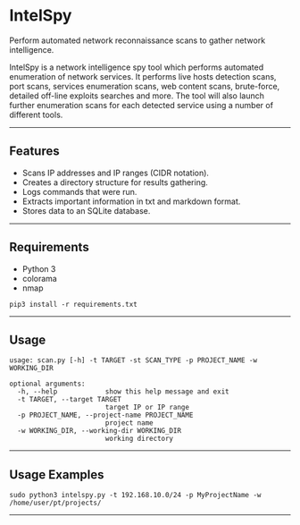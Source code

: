 # IntelSpy

Perform automated network reconnaissance scans to gather network intelligence.

IntelSpy is a network intelligence spy tool which performs automated enumeration of network services. It performs live hosts detection scans, port scans, services enumeration scans, web content scans, brute-force, detailed off-line exploits searches and more. The tool will also launch further enumeration scans for each detected service using a number of different tools.

---

## Features

* Scans IP addresses and IP ranges (CIDR notation).
* Creates a directory structure for results gathering.
* Logs commands that were run.
* Extracts important information in txt and markdown format.
* Stores data to an SQLite database.

---

## Requirements

* Python 3
* colorama
* nmap

```
pip3 install -r requirements.txt
```

---

## Usage

```
usage: scan.py [-h] -t TARGET -st SCAN_TYPE -p PROJECT_NAME -w WORKING_DIR

optional arguments:
  -h, --help            show this help message and exit
  -t TARGET, --target TARGET
                        target IP or IP range
  -p PROJECT_NAME, --project-name PROJECT_NAME
                        project name
  -w WORKING_DIR, --working-dir WORKING_DIR
                        working directory
```

---

## Usage Examples

```
sudo python3 intelspy.py -t 192.168.10.0/24 -p MyProjectName -w /home/user/pt/projects/
```

---
